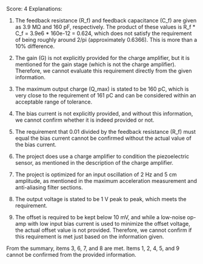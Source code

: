 Score: 4
Explanations: 
1. The feedback resistance (R_f) and feedback capacitance (C_f) are given as 3.9 MΩ and 160 pF, respectively. The product of these values is R_f * C_f = 3.9e6 * 160e-12 = 0.624, which does not satisfy the requirement of being roughly around 2/pi (approximately 0.6366). This is more than a 10% difference.

2. The gain (G) is not explicitly provided for the charge amplifier, but it is mentioned for the gain stage (which is not the charge amplifier). Therefore, we cannot evaluate this requirement directly from the given information.

3. The maximum output charge (Q_max) is stated to be 160 pC, which is very close to the requirement of 161 pC and can be considered within an acceptable range of tolerance.

4. The bias current is not explicitly provided, and without this information, we cannot confirm whether it is indeed provided or not.

5. The requirement that 0.01 divided by the feedback resistance (R_f) must equal the bias current cannot be confirmed without the actual value of the bias current.

6. The project does use a charge amplifier to condition the piezoelectric sensor, as mentioned in the description of the charge amplifier.

7. The project is optimized for an input oscillation of 2 Hz and 5 cm amplitude, as mentioned in the maximum acceleration measurement and anti-aliasing filter sections.

8. The output voltage is stated to be 1 V peak to peak, which meets the requirement.

9. The offset is required to be kept below 10 mV, and while a low-noise op-amp with low input bias current is used to minimize the offset voltage, the actual offset value is not provided. Therefore, we cannot confirm if this requirement is met just based on the information given.

From the summary, items 3, 6, 7, and 8 are met. Items 1, 2, 4, 5, and 9 cannot be confirmed from the provided information.
